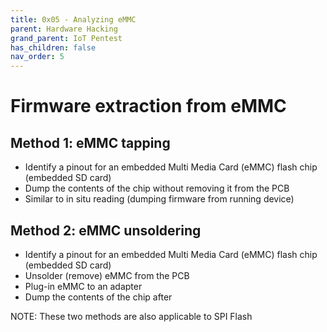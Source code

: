 ```yaml
---
title: 0x05 - Analyzing eMMC
parent: Hardware Hacking
grand_parent: IoT Pentest
has_children: false
nav_order: 5
---
```


# Firmware extraction from eMMC

## Method 1: eMMC tapping

- Identify a pinout for an embedded Multi Media Card (eMMC) flash chip (embedded SD card)
- Dump the contents of the chip without removing it from the PCB
- Similar to in situ reading (dumping firmware from running device)

## Method 2: eMMC unsoldering 

- Identify a pinout for an embedded Multi Media Card (eMMC) flash chip (embedded SD card)
- Unsolder (remove) eMMC from the PCB
- Plug-in eMMC to an adapter
- Dump the contents of the chip after

NOTE: These two methods are also applicable to SPI Flash
